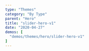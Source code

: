 ```yaml
---
type: "Themes"
category: "By Type"
parent: "Hero"
title: "slider-hero-v1"
date: "2020-04-27"
demos: [
  "demos/themes/hero/slider-hero-v1"
]
---
```

